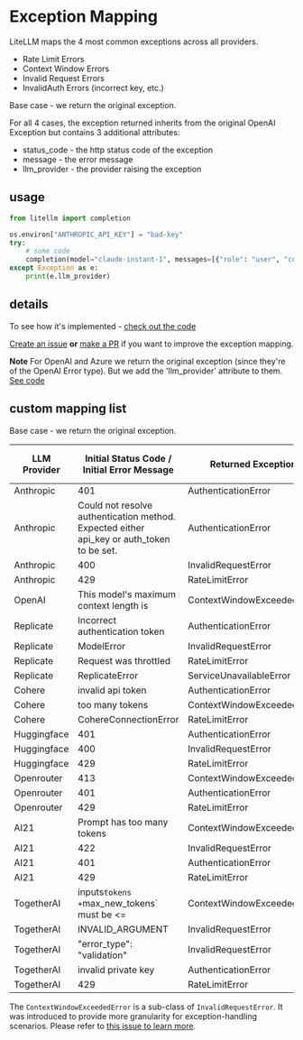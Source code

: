 # Exception Mapping

LiteLLM maps the 4 most common exceptions across all providers. 
- Rate Limit Errors
- Context Window Errors
- Invalid Request Errors
- InvalidAuth Errors (incorrect key, etc.)

Base case - we return the original exception.

For all 4 cases, the exception returned inherits from the original OpenAI Exception but contains 3 additional attributes: 
* status_code - the http status code of the exception
* message - the error message
* llm_provider - the provider raising the exception

## usage

```python 
from litellm import completion

os.environ["ANTHROPIC_API_KEY"] = "bad-key"
try: 
    # some code 
    completion(model="claude-instant-1", messages=[{"role": "user", "content": "Hey, how's it going?"}])
except Exception as e:
    print(e.llm_provider)
```

## details 

To see how it's implemented - [check out the code](https://github.com/BerriAI/litellm/blob/a42c197e5a6de56ea576c73715e6c7c6b19fa249/litellm/utils.py#L1217)

[Create an issue](https://github.com/BerriAI/litellm/issues/new) **or** [make a PR](https://github.com/BerriAI/litellm/pulls) if you want to improve the exception mapping. 

**Note** For OpenAI and Azure we return the original exception (since they're of the OpenAI Error type). But we add the 'llm_provider' attribute to them. [See code](https://github.com/BerriAI/litellm/blob/a42c197e5a6de56ea576c73715e6c7c6b19fa249/litellm/utils.py#L1221)

## custom mapping list

Base case - we return the original exception.

| LLM Provider | Initial Status Code / Initial Error Message | Returned Exception | Returned Status Code |
|----------------------|------------------------|-----------------|-----------------|
| Anthropic | 401 | AuthenticationError | 401 |
| Anthropic | Could not resolve authentication method. Expected either api_key or auth_token to be set. | AuthenticationError | 401 |
| Anthropic | 400 | InvalidRequestError | 400 | 
| Anthropic | 429 | RateLimitError | 429 | 
| OpenAI | This model's maximum context length is | ContextWindowExceededError | 400 | 
| Replicate | Incorrect authentication token | AuthenticationError | 401 | 
| Replicate | ModelError | InvalidRequestError | 400 |
| Replicate | Request was throttled | RateLimitError | 429 |
| Replicate | ReplicateError | ServiceUnavailableError | 500 |
| Cohere | invalid api token | AuthenticationError | 401 |
| Cohere | too many tokens | ContextWindowExceededError | 400 |
| Cohere | CohereConnectionError | RateLimitError | 429 |
| Huggingface | 401 | AuthenticationError | 401 |
| Huggingface | 400 | InvalidRequestError | 400 | 
| Huggingface | 429 | RateLimitError | 429 | 
| Openrouter | 413 | ContextWindowExceededError | 400 | 
| Openrouter | 401 | AuthenticationError | 401 | 
| Openrouter | 429 | RateLimitError | 429 | 
| AI21 | Prompt has too many tokens | ContextWindowExceededError | 400 | 
| AI21 | 422 | InvalidRequestError | 400 | 
| AI21 | 401 | AuthenticationError | 401 | 
| AI21 | 429 | RateLimitError | 429 | 
| TogetherAI | inputs` tokens + `max_new_tokens` must be <= | ContextWindowExceededError | 400 | 
| TogetherAI | INVALID_ARGUMENT | InvalidRequestError | 400 | 
| TogetherAI | "error_type": "validation" | InvalidRequestError | 400 | 
| TogetherAI | invalid private key | AuthenticationError | 401 | 
| TogetherAI | 429 | RateLimitError | 429 | 


The `ContextWindowExceededError` is a sub-class of `InvalidRequestError`. It was introduced to provide more granularity for exception-handling scenarios. Please refer to [this issue to learn more](https://github.com/BerriAI/litellm/issues/228).


